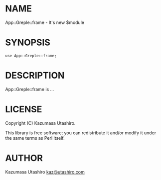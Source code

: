 # NAME

App::Greple::frame - It's new $module

# SYNOPSIS

    use App::Greple::frame;

# DESCRIPTION

App::Greple::frame is ...

# LICENSE

Copyright (C) Kazumasa Utashiro.

This library is free software; you can redistribute it and/or modify
it under the same terms as Perl itself.

# AUTHOR

Kazumasa Utashiro <kaz@utashiro.com>
